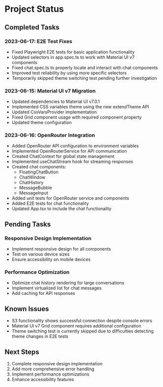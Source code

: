 # Project Status

## Completed Tasks

### 2023-06-17: E2E Test Fixes
- Fixed Playwright E2E tests for basic application functionality
- Updated selectors in app.spec.ts to work with Material UI v7 components
- Fixed chat.spec.ts to properly locate and interact with chat components
- Improved test reliability by using more specific selectors
- Temporarily skipped theme switching test pending further investigation

### 2023-06-15: Material UI v7 Migration
- Updated dependencies to Material UI v7.0.1
- Implemented CSS variables theme using the new extendTheme API
- Updated CssVarsProvider implementation
- Fixed Grid component usage with required component property
- Updated theme configuration

### 2023-06-16: OpenRouter Integration
- Added OpenRouter API configuration to environment variables
- Implemented OpenRouterService for API communication
- Created ChatContext for global state management
- Implemented useChatStream hook for streaming responses
- Created chat components:
  - FloatingChatButton
  - ChatWindow
  - ChatHistory
  - MessageBubble
  - MessageInput
- Added unit tests for OpenRouter service and components
- Added E2E tests for chat functionality
- Updated App.tsx to include the chat functionality

## Pending Tasks

### Responsive Design Implementation
- Implement responsive design for all components
- Test on various device sizes
- Ensure accessibility on mobile devices

### Performance Optimization
- Optimize chat history rendering for large conversations
- Implement virtualized list for chat messages
- Add caching for API responses

## Known Issues

- S3 functionality shows successful connection despite console errors
- Material UI v7 Grid component requires additional configuration
- Theme switching test is currently skipped due to difficulties detecting theme changes in E2E tests

## Next Steps

1. Complete responsive design implementation
2. Add more comprehensive error handling
3. Implement performance optimizations
4. Enhance accessibility features

